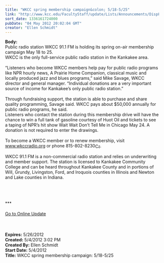 ```yaml
---
title: "WKCC spring membership campaign&colon; 5/18-5/25"
link: "http://www.kcc.edu/FacultyStaff/update/Lists/Announcements/DispForm.aspx?ID=703"
sort_date: 1336161724000
pubDate: "04 May 2012 20:02:04 GMT"
creator: "Ellen Schmidt"
---
```


<div><b>Body:</b> <div class="ExternalClass6E56E7C9E756458BB146121AED9E3F83">
<div>Public radio station WKCC 91.1 FM is holding its spring on-air membership campaign May 18 to 25. <br /></div>
<div>WKCC is the only full-service public radio station in the Kankakee area.</div>
<div><br />“Listeners who become WKCC members help pay for public radio programs like NPR hourly news, A Prairie Home Companion, classical music and locally produced jazz and blues programs,” said Mike Savage, WKCC director and general manager. “Individual donations are a very important source of income for Kankakee’s only public radio station.”</div>
<div><br />Through fundraising support, the station is able to purchase and share quality programming, Savage said. WKCC pays about $50,000 annually for public radio programs, he said.<br /></div>
<div>Listeners who contact the station during this membership drive will have the chance to win a full tank of gasoline courtesy of Huot Oil and tickets to see a taping of NPR’s hit show Wait Wait Don’t Tell Me in Chicago May 24. A donation is not required to enter the drawings.</div>
<div><br />To become a WKCC member or to renew membership, visit <a href="http://www.wkccradio.org/">www.wkccradio.org</a> or phone <span style="white-space:nowrap" class="baec5a81-e4d6-4674-97f3-e9220f0136c1">815-802-8230<a style="border-bottom:medium none;position:static !important;border-left:medium none;margin:0px;width:16px;bottom:0px;display:inline;white-space:nowrap;float:none;height:16px;vertical-align:middle;overflow:hidden;border-top:medium none;top:0px;cursor:hand;right:0px;border-right:medium none;left:0px" title="Call: 815-802-8230" href="/FacultyStaff/update/Lists/Announcements/EditForm.aspx?ID=703&amp;Source=/_layouts/sitemanager.aspx?SmtContext%3DSPList%3a7e45450e-520d-4ad3-81dd-a79ebcc75df4?SPWeb%3a6dd7d01a-f4b3-47f9-8d35-b60692caa2f7%3a%26SmtContextExpanded%3DTrue%26Filter%3D1%26pgsz%3D100%26vrmode%3DFalse%26lvn%3DUnexpired%20Announcements#"><img style="border-bottom:medium none;position:static !important;border-left:medium none;margin:0px;width:16px;bottom:0px;display:inline;white-space:nowrap;float:none;height:16px;vertical-align:middle;overflow:hidden;border-top:medium none;top:0px;cursor:hand;right:0px;border-right:medium none;left:0px" title="Call: 815-802-8230" /></a></span>.</div>
<div><br />WKCC 91.1 FM is a non-commercial radio station and relies on underwriting and member support. The station is licensed to Kankakee Community College and can be heard throughout Kankakee County and in portions of Will, Grundy, Livingston, Ford, and Iroquois counties in Illinois and Newton and Lake counties in Indiana.</div>
<div> </div>
<div>
<div> </div>
<div> </div>
<div> </div>
<div>***<br /> <br /><a href="/FacultyStaff/update/Pages/dailyupdate.aspx">Go to Online Update</a> 
<div> </div><br /><br /></div></div></div></div>
<div><b>Expires:</b> 5/26/2012</div>
<div><b>Created:</b> 5/4/2012 3:02 PM</div>
<div><b>Created By:</b> Ellen Schmidt</div>
<div><b>Start Date:</b> 5/4/2012</div>
<div><b>Title:</b> WKCC spring membership campaign: 5/18-5/25</div>
